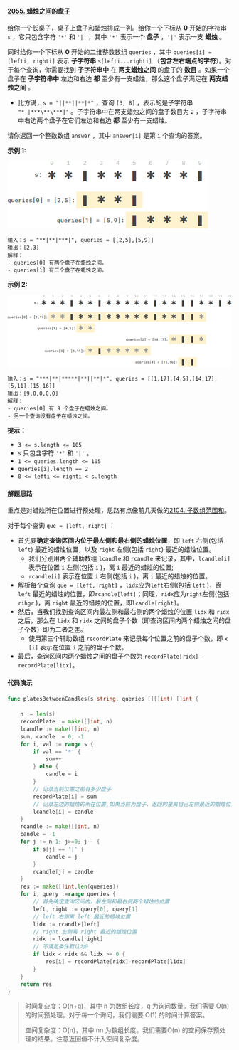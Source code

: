 #### [2055. 蜡烛之间的盘子](https://leetcode-cn.com/problems/plates-between-candles/)

给你一个长桌子，桌子上盘子和蜡烛排成一列。给你一个下标从 **0** 开始的字符串 `s` ，它只包含字符 `'*'` 和 `'|'` ，其中 `'*'` 表示一个 **盘子** ，`'|'` 表示一支 **蜡烛** 。

同时给你一个下标从 **0** 开始的二维整数数组 `queries` ，其中 `queries[i] = [lefti, righti]` 表示 **子字符串** `s[lefti...righti]` （**包含左右端点的字符**）。对于每个查询，你需要找到 **子字符串中** 在 **两支蜡烛之间** 的盘子的 **数目** 。如果一个盘子在 **子字符串中** 左边和右边 **都** 至少有一支蜡烛，那么这个盘子满足在 **两支蜡烛之间** 。

- 比方说，`s = "||**||**|*"` ，查询 `[3, 8]` ，表示的是子字符串 `"*||***\**\***|"` 。子字符串中在两支蜡烛之间的盘子数目为 `2` ，子字符串中右边两个盘子在它们左边和右边 **都** 至少有一支蜡烛。

请你返回一个整数数组 `answer` ，其中 `answer[i]` 是第 `i` 个查询的答案。

 

**示例 1:**

![ex-1](images/ex-1.png)

```
输入：s = "**|**|***|", queries = [[2,5],[5,9]]
输出：[2,3]
解释：
- queries[0] 有两个盘子在蜡烛之间。
- queries[1] 有三个盘子在蜡烛之间。
```

**示例 2:**

![ex-2](images/ex-2.png)

```
输入：s = "***|**|*****|**||**|*", queries = [[1,17],[4,5],[14,17],[5,11],[15,16]]
输出：[9,0,0,0,0]
解释：
- queries[0] 有 9 个盘子在蜡烛之间。
- 另一个查询没有盘子在蜡烛之间。
```

 

**提示：**

- `3 <= s.length <= 105`
- `s` 只包含字符 `'*'` 和 `'|'` 。
- `1 <= queries.length <= 105`
- `queries[i].length == 2`
- `0 <= lefti <= righti < s.length`



#### 解题思路

重点是对蜡烛所在位置进行预处理，思路有点像前几天做的[2104. 子数组范围和](https://leetcode-cn.com/problems/sum-of-subarray-ranges/)。

对于每个查询 `que = [left, right]` ：

- 首先要**确定查询区间内位于最左侧和最右侧的蜡烛位置**，即 `left` 右侧(包括 `left`) 最近的蜡烛位置，以及 `right` 左侧(包括 `right`) 最近的蜡烛位置。
    - 我们分别用两个辅助数组 `lcandle` 和 `rcandle` 来记录，其中，`lcandle[i]` 表示在位置 `i` 左侧(包括 `i` )，离 `i` 最近的蜡烛的位置;
    - `rcandle[i]` 表示在位置 `i` 右侧(包括 `i` )，离 `i` 最近的蜡烛的位置。
- 解析每个查询 `que = [left, right]` ，`lidx`应为`left`右侧(包括 `left` )，离 `left` 最近的蜡烛的位置，即`rcandle[left]`；同理，`ridx`应为`right`左侧(包括 `rihgr` )，离 `right` 最近的蜡烛的位置，即`lcandle[right]`。
- 然后，当我们找到查询区间内最左侧和最右侧的两个蜡烛的位置 `lidx` 和 `ridx` 之后，那么在 `lidx` 和 `ridx` 之间的盘子个数（即查询区间内两个蜡烛之间的盘子个数）即为二者之差。
    - 使用第三个辅助数组 `recordPlate` 来记录每个位置之前的盘子个数，即 `x	[i]` 表示在位置 `i` 之前的盘子个数。
- 最后，查询区间内两个蜡烛之间的盘子个数为 `recordPlate[ridx] - recordPlate[lidx]`。

#### 代码演示

```go
func platesBetweenCandles(s string, queries [][]int) []int {
	
	n := len(s)
    recordPlate := make([]int, n)
    lcandle := make([]int, n)
    sum, candle := 0, -1
	for i, val := range s {
        if val == '*' {
            sum++
        } else {
            candle = i
        }
		// 记录当前位置之前有多少盘子
        recordPlate[i] = sum
		// 记录左边的蜡烛的所在位置,如果当前为盘子，返回的是离自己左侧最近的蜡烛位置
        lcandle[i] = candle
    }
	rcandle := make([]int, n)
	candle = -1
	for j := n-1; j>=0; j-- {
		if s[j] == '|' {
			candle = j
		}
		rcandle[j] = candle
	}
	res := make([]int,len(queries))
	for i, query :=range queries {
		// 首先确定查询区间内，最左侧和最右侧两个蜡烛的位置
		left, right := query[0], query[1]
		// left 右侧离 left 最近的蜡烛位置
		lidx := rcandle[left]    
		// right 左侧离 right 最近的蜡烛位置
		ridx := lcandle[right]   
		// 不满足条件默认为0
		if lidx < ridx && lidx >= 0 {
			res[i] = recordPlate[ridx]-recordPlate[lidx]
		}
	}
	return res
}
```

> 时间复杂度：O(n+q)，其中 n 为数组长度，q 为询问数量。我们需要 O(n) 的时间预处理。对于每一个询问，我们需要 O(1) 的时间计算答案。
>
> 空间复杂度：O(n)，其中 nn 为数组长度。我们需要O(n) 的空间保存预处理的结果。注意返回值不计入空间复杂度。
>